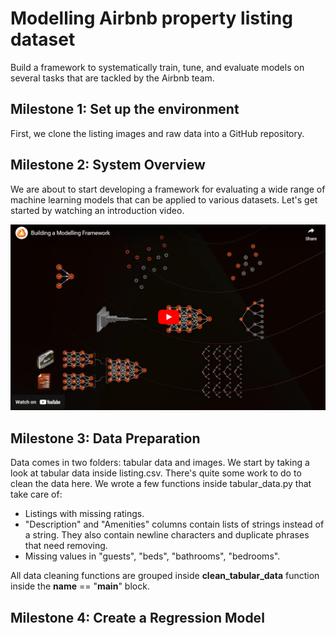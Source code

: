 # Modelling Airbnb property listing dataset

Build a framework to systematically train, tune, and evaluate models on several tasks that are tackled by the Airbnb team.

## Milestone 1:  Set up the environment

First, we clone the listing images and raw data into a GitHub repository.

## Milestone 2: System Overview

We are about to start developing a framework for evaluating a wide range of machine learning models that can be applied to various datasets. Let's get started by watching an introduction video.

[![Intro Video](video_intro.png)](https://www.youtube.com/watch?v=Tub0xAsNzk8)

## Milestone 3: Data Preparation

Data comes in two folders: tabular data and images. We start by taking a look at tabular data inside listing.csv. There's quite some work to do to clean the data here. We wrote a few functions inside tabular_data.py that take care of:

- Listings with missing ratings.
- "Description" and "Amenities" columns contain lists of strings instead of a string. They also contain newline characters and duplicate phrases that need removing.
- Missing values in "guests", "beds", "bathrooms", "bedrooms".

All data cleaning functions are grouped inside **clean_tabular_data** function inside the __name__ == "__main__" block.

## Milestone 4: Create a Regression Model

